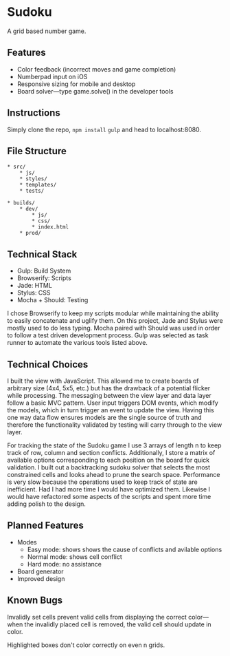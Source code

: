 # Sudoku
A grid based number game.

## Features
* Color feedback (incorrect moves and game completion)
* Numberpad input on iOS
* Responsive sizing for mobile and desktop
* Board solver—type game.solve() in the developer tools

## Instructions
Simply clone the repo, `npm install` `gulp` and head to localhost:8080.

## File Structure
	* src/
		* js/
		* styles/
		* templates/
		* tests/
	
	* builds/
		* dev/
			* js/
			* css/
			* index.html
		* prod/

## Technical Stack
* Gulp: Build System
* Browserify: Scripts
* Jade: HTML
* Stylus: CSS
* Mocha + Should: Testing

I chose Browserify to keep my scripts modular while maintaining the ability to easily concatenate and uglify them. On this project, Jade and Stylus were mostly used to do less typing. Mocha paired with Should was used in order to follow a test driven development process. Gulp was selected as task runner to automate the various tools listed above.

## Technical Choices
I built the view with JavaScript. This allowed me to create boards of arbitrary size (4x4, 5x5, etc.) but has the drawback of a potential flicker while processing. The messaging between the view layer and data layer follow a basic MVC pattern. User input triggers DOM events, which modify the models, which in turn trigger an event to update the view. Having this one way data flow ensures models are the single source of truth and therefore the functionality validated by testing will carry through to the view layer.

For tracking the state of the Sudoku game I use 3 arrays of length n to keep track of row, column and section conflicts. Additionally, I store a matrix of available options corresponding to each position on the board for quick validation. I built out a backtracking sudoku solver that selects the most constrained cells and looks ahead to prune the search space. Performance is very slow because the operations used to keep track of state are inefficient. Had I had more time I would have optimized them. Likewise I would have refactored some aspects of the scripts and spent more time adding polish to the design.

## Planned Features
* Modes
	* Easy mode: shows shows the cause of conflicts and avilable options
	* Normal mode: shows cell conflict
	* Hard mode: no assistance
* Board generator
* Improved design

## Known Bugs
Invalidly set cells prevent valid cells from displaying the correct color—when the invalidly placed cell is removed, the valid cell should update in color.

Highlighted boxes don't color correctly on even n grids.
